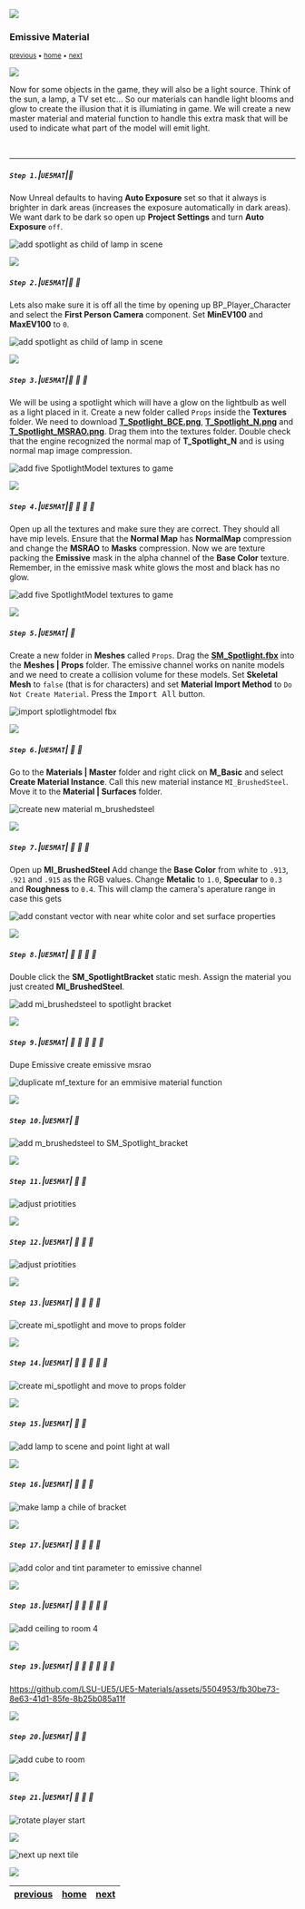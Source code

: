 ![](../images/line3.png)
### Emissive Material

<sub>[previous](../translucent/README.md#user-content-masks-opacity--translucent-ii) • [home](../README.md#user-content-ue4-intro-to-materials) • [next](../illumination-ii/README.md#user-content-emissive-material-ii)</sub>

![](../images/line3.png)

Now for some objects in the game, they will also be a light source.  Think of the sun, a lamp, a TV set etc...  So our materials can handle light blooms and glow to create the illusion that it is illumiating in game.  We will create a new master material and material function to handle this extra mask that will be used to indicate what part of the model will emit light.

<br>

---

##### `Step 1.`\|`UE5MAT`|:small_blue_diamond:

Now Unreal defaults to having **Auto Exposure** set so that it always is brighter in dark areas (increases the exposure automatically in dark areas).  We want dark to be dark so open up **Project Settings** and turn **Auto Exposure** `off`.

![add spotlight as child of lamp in scene](images/autoOff.png)

![](../images/line2.png)

##### `Step 2.`\|`UE5MAT`|:small_blue_diamond: :small_blue_diamond: 

Lets also make sure it is off all the time by opening up BP_Player_Character and select the **First Person Camera** component. Set **MinEV100** and **MaxEV100** to `0`.

![add spotlight as child of lamp in scene](images/ev0.png)

![](../images/line2.png)

##### `Step 3.`\|`UE5MAT`|:small_blue_diamond: :small_blue_diamond: :small_blue_diamond:

We will be using a spotlight which will have a glow on the lightbulb as well as a light placed in it.  Create a new folder called `Props` inside the **Textures** folder. We need to download **[T_Spotlight_BCE.png](../Assets/T_Spotlight_BCE.png)**, **[T_Spotlight_N.png](../Assets/T_Spotlight_N.png)** and **[T_Spotlight_MSRAO.png](../Assets/T_Spotlight_MSRAO.png)**. Drag them into the textures folder. Double check that the engine recognized the normal map of **T_Spotlight_N** and is using normal map image compression.

![add five SpotlightModel textures to game](images/tSpotlightT.png)

![](../images/line2.png)

##### `Step 4.`\|`UE5MAT`|:small_blue_diamond: :small_blue_diamond: :small_blue_diamond: :small_blue_diamond:

Open up all the textures and make sure they are correct.  They should all have mip levels.  Ensure that the **Normal Map** has **NormalMap** compression and change the **MSRAO** to **Masks** compression. Now we are texture packing the **Emissive** mask in the alpha channel of the **Base Color** texture. Remember, in the emissive mask white glows the most and black has no glow.

![add five SpotlightModel textures to game](images/checkTextures.png)

![](../images/line2.png)

##### `Step 5.`\|`UE5MAT`| :small_orange_diamond:

Create a new folder in **Meshes** called `Props`. Drag the **[SM_Spotlight.fbx](../Assets/SM_Spotlight.fbx)** into the **Meshes | Props** folder.  The emissive channel works on nanite models and we need to create a collision volume for these models.  Set **Skeletal Mesh** to `false` (that is for characters) and set **Material Import Method** to `Do Not Create Material`. Press the <kbd>Import All</kbd> button.

![import splotlightmodel fbx](images/importSpotlight.png)

![](../images/line2.png)

##### `Step 6.`\|`UE5MAT`| :small_orange_diamond: :small_blue_diamond:

Go to the **Materials | Master** folder and right click on **M_Basic** and select **Create Material Instance**. Call this new material instance `MI_BrushedSteel`. Move it to the **Material | Surfaces** folder.

![create new material m_brushedsteel](images/createMIBrushedSteel.png)

![](../images/line2.png)

##### `Step 7.`\|`UE5MAT`| :small_orange_diamond: :small_blue_diamond: :small_blue_diamond:

Open up **MI_BrushedSteel** Add change the **Base Color** from white to  `.913`, `.921` and `.915` as the RGB values. Change **Metalic** to `1.0`, **Specular** to `0.3` and **Roughness** to `0.4`. This will clamp the camera's aperature range in case this gets 

![add constant vector with near white color and set surface properties](images/steelSettigns.png)

![](../images/line2.png)

##### `Step 8.`\|`UE5MAT`| :small_orange_diamond: :small_blue_diamond: :small_blue_diamond: :small_blue_diamond:

Double click the **SM_SpotlightBracket** static mesh. Assign the material you just created **MI_BrushedSteel**.

![add mi_brushedsteel to spotlight bracket](images/assignToBracket.png)

![](../images/line2.png)

##### `Step 9.`\|`UE5MAT`| :small_orange_diamond: :small_blue_diamond: :small_blue_diamond: :small_blue_diamond: :small_blue_diamond:

Dupe Emissive create emissive msrao

![duplicate mf_texture for an emmisive material function](images/EmissiveMSRAO.png)

![](../images/line2.png)

##### `Step 10.`\|`UE5MAT`| :large_blue_diamond:



![add m_brushedsteel to SM_Spotlight_bracket](images/ConnectToEmissive.png)

![](../images/line2.png)

##### `Step 11.`\|`UE5MAT`| :large_blue_diamond: :small_blue_diamond: 

![adjust priotities](images/switchParamEm.png)

![](../images/line2.png)

##### `Step 12.`\|`UE5MAT`| :large_blue_diamond: :small_blue_diamond: :small_blue_diamond: 

![adjust priotities](images/emissiveScalar.png)

![](../images/line2.png)

##### `Step 13.`\|`UE5MAT`| :large_blue_diamond: :small_blue_diamond: :small_blue_diamond:  :small_blue_diamond: 

![create mi_spotlight and move to props folder](images/testScalar.png)

![](../images/line2.png)

##### `Step 14.`\|`UE5MAT`| :large_blue_diamond: :small_blue_diamond: :small_blue_diamond: :small_blue_diamond:  :small_blue_diamond: 



![create mi_spotlight and move to props folder](images/matInstanceEm.png)

![](../images/line2.png)

##### `Step 15.`\|`UE5MAT`| :large_blue_diamond: :small_orange_diamond: 

![add lamp to scene and point light at wall](images/setUpLamp.png)

![](../images/line2.png)

##### `Step 16.`\|`UE5MAT`| :large_blue_diamond: :small_orange_diamond:   :small_blue_diamond: 



![make lamp a chile of bracket](images/assignLampMat.png)

![](../images/line2.png)

##### `Step 17.`\|`UE5MAT`| :large_blue_diamond: :small_orange_diamond: :small_blue_diamond: :small_blue_diamond:

![add color and tint parameter to emissive channel](images/createLampBP.png)

![](../images/line2.png)

##### `Step 18.`\|`UE5MAT`| :large_blue_diamond: :small_orange_diamond: :small_blue_diamond: :small_blue_diamond: :small_blue_diamond:


![add ceiling to room 4](images/addComponentsLampBracket.png)

![](../images/line2.png)

##### `Step 19.`\|`UE5MAT`| :large_blue_diamond: :small_orange_diamond: :small_blue_diamond: :small_blue_diamond: :small_blue_diamond: :small_blue_diamond:

https://github.com/LSU-UE5/UE5-Materials/assets/5504953/fb30be73-8e63-41d1-85fe-8b25b085a11f

![](../images/line2.png)

##### `Step 20.`\|`UE5MAT`| :large_blue_diamond: :large_blue_diamond:

![add cube to room](images/dragFirstLightInRoom.png)


![](../images/line2.png)

##### `Step 21.`\|`UE5MAT`| :large_blue_diamond: :large_blue_diamond: :small_blue_diamond:

![rotate player start](images/dragFirstLightInRoom.png)


![](../images/line.png)

<!-- <img src="https://via.placeholder.com/1000x100/45D7CA/000000/?text=Next Up - Emissive Material II"> -->
![next up next tile](images/banner.png)

![](../images/line.png)

| [previous](../translucent/README.md#user-content-masks-opacity--translucent-ii)| [home](../README.md#user-content-ue4-intro-to-materials) | [next](../illumination-ii/README.md#user-content-emissive-material-ii)|
|---|---|---|
